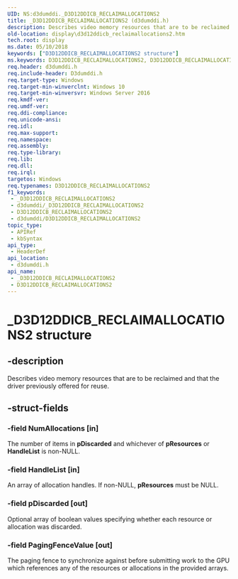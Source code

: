 ```yaml
---
UID: NS:d3dumddi._D3D12DDICB_RECLAIMALLOCATIONS2
title: _D3D12DDICB_RECLAIMALLOCATIONS2 (d3dumddi.h)
description: Describes video memory resources that are to be reclaimed and that the driver previously offered for reuse.
old-location: display\d3d12ddicb_reclaimallocations2.htm
tech.root: display
ms.date: 05/10/2018
keywords: ["D3D12DDICB_RECLAIMALLOCATIONS2 structure"]
ms.keywords: D3D12DDICB_RECLAIMALLOCATIONS2, D3D12DDICB_RECLAIMALLOCATIONS2 structure [Display Devices], _D3D12DDICB_RECLAIMALLOCATIONS2, d3dumddi/D3D12DDICB_RECLAIMALLOCATIONS2, display.d3d12ddicb_reclaimallocations2
req.header: d3dumddi.h
req.include-header: D3dumddi.h
req.target-type: Windows
req.target-min-winverclnt: Windows 10
req.target-min-winversvr: Windows Server 2016
req.kmdf-ver: 
req.umdf-ver: 
req.ddi-compliance: 
req.unicode-ansi: 
req.idl: 
req.max-support: 
req.namespace: 
req.assembly: 
req.type-library: 
req.lib: 
req.dll: 
req.irql: 
targetos: Windows
req.typenames: D3D12DDICB_RECLAIMALLOCATIONS2
f1_keywords:
 - _D3D12DDICB_RECLAIMALLOCATIONS2
 - d3dumddi/_D3D12DDICB_RECLAIMALLOCATIONS2
 - D3D12DDICB_RECLAIMALLOCATIONS2
 - d3dumddi/D3D12DDICB_RECLAIMALLOCATIONS2
topic_type:
 - APIRef
 - kbSyntax
api_type:
 - HeaderDef
api_location:
 - d3dumddi.h
api_name:
 - _D3D12DDICB_RECLAIMALLOCATIONS2
 - D3D12DDICB_RECLAIMALLOCATIONS2
---
```


# _D3D12DDICB_RECLAIMALLOCATIONS2 structure


## -description

Describes video memory resources that are to be reclaimed and that the driver  previously offered  for reuse.

## -struct-fields

### -field NumAllocations [in]

 The number of items in <b>pDiscarded</b> and whichever of <b>pResources</b> or <b>HandleList</b> is non-NULL.

### -field HandleList [in]

 An array of allocation handles. If non-NULL, <b>pResources</b> must be NULL.

### -field pDiscarded [out]

Optional array of boolean values specifying whether each resource or allocation was discarded.

### -field PagingFenceValue [out]

The paging fence to synchronize against before submitting work to the GPU which references any of the resources or allocations in the provided arrays.

